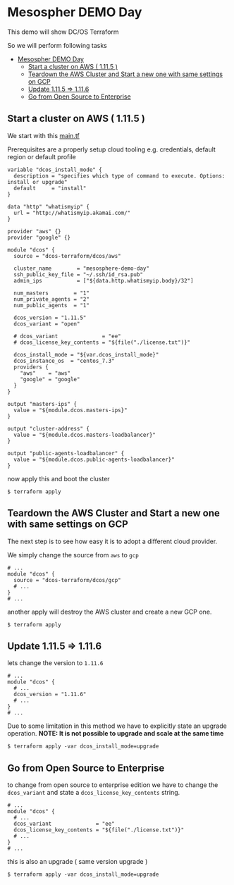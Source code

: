 # Mesospher DEMO Day
This demo will show DC/OS Terraform

So we will perform following tasks

<!-- TOC START min:1 max:3 link:true update:true -->
- [Mesospher DEMO Day](#mesospher-demo-day)
  - [Start a cluster on AWS ( 1.11.5 )](#start-a-cluster-on-aws--1115-)
  - [Teardown the AWS Cluster and Start a new one with same settings on GCP](#teardown-the-aws-cluster-and-start-a-new-one-with-same-settings-on-gcp)
  - [Update 1.11.5 => 1.11.6](#update-1115--1116)
  - [Go from Open Source to Enterprise](#go-from-open-source-to-enterprise)

<!-- TOC END -->



## Start a cluster on AWS ( 1.11.5 )
We start with this [main.tf](./main.tf)

Prerequisites are a properly setup cloud tooling e.g. credentials, default region or default profile

```hcl
variable "dcos_install_mode" {
  description = "specifies which type of command to execute. Options: install or upgrade"
  default     = "install"
}

data "http" "whatismyip" {
  url = "http://whatismyip.akamai.com/"
}

provider "aws" {}
provider "google" {}

module "dcos" {
  source = "dcos-terraform/dcos/aws"

  cluster_name        = "mesosphere-demo-day"
  ssh_public_key_file = "~/.ssh/id_rsa.pub"
  admin_ips           = ["${data.http.whatismyip.body}/32"]

  num_masters        = "1"
  num_private_agents = "2"
  num_public_agents  = "1"

  dcos_version = "1.11.5"
  dcos_variant = "open"

  # dcos_variant              = "ee"
  # dcos_license_key_contents = "${file("./license.txt")}"

  dcos_install_mode = "${var.dcos_install_mode}"
  dcos_instance_os  = "centos_7.3"
  providers {
    "aws"    = "aws"
    "google" = "google"
  }
}

output "masters-ips" {
  value = "${module.dcos.masters-ips}"
}

output "cluster-address" {
  value = "${module.dcos.masters-loadbalancer}"
}

output "public-agents-loadbalancer" {
  value = "${module.dcos.public-agents-loadbalancer}"
}

```

now apply this and boot the cluster

```
$ terraform apply
```

## Teardown the AWS Cluster and Start a new one with same settings on GCP
The next step is to see how easy it is to adopt a different cloud provider.

We simply change the source from `aws` to `gcp`

```hcl
# ...
module "dcos" {
  source = "dcos-terraform/dcos/gcp"
  # ...
}
# ...
```

another apply will destroy the AWS cluster and create a new GCP one.

```
$ terraform apply
```

## Update 1.11.5 => 1.11.6
lets change the version to `1.11.6`

```hcl
# ...
module "dcos" {
  # ...
  dcos_version = "1.11.6"
  # ...
}
# ...
```

Due to some limitation in this method we have to explicitly state an upgrade operation.
__NOTE: It is not possible to upgrade and scale at the same time__

```
$ terraform apply -var dcos_install_mode=upgrade
```

## Go from Open Source to Enterprise
to change from open source to enterprise edition we have to change the `dcos_variant` and state a `dcos_license_key_contents` string.

```hcl
# ...
module "dcos" {
  # ...
  dcos_variant              = "ee"
  dcos_license_key_contents = "${file("./license.txt")}"
  # ...
}
# ...
```

this is also an upgrade ( same version upgrade )

```
$ terraform apply -var dcos_install_mode=upgrade
```
